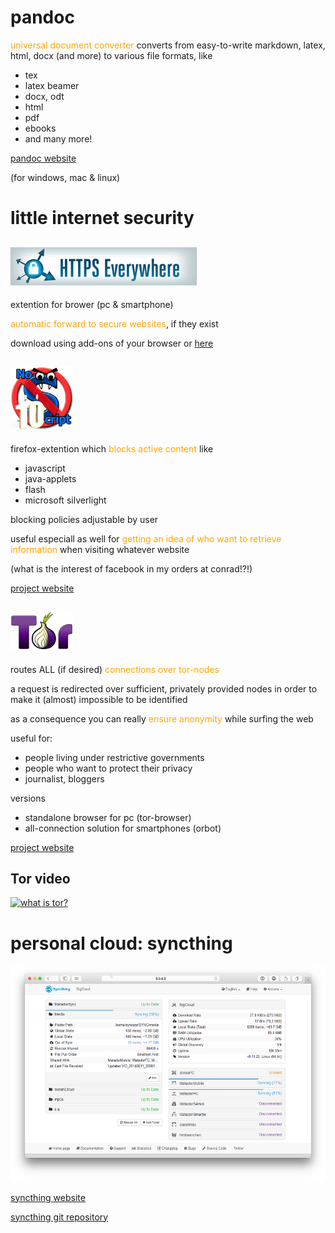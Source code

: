 # pandoc

<span style="color:orange">universal document converter</span>
converts from easy-to-write markdown, latex, html, docx (and more) to various file formats, like

* tex
* latex beamer
* docx, odt
* html
* pdf
* ebooks
* and many more!

[pandoc website](https://www.pandoc.org)

(for windows, mac & linux)

# little internet security

## ![](httpslogo.png)

extention for brower (pc & smartphone)

<span style="color:orange">automatic forward to secure websites</span>, if they exist

download using add-ons of your browser or [here](https://www.eff.org/de/https-everywhere)

## ![](noscript.png)

firefox-extention which <span style="color:orange">blocks active content</span> like

* javascript
* java-applets
* flash
* microsoft silverlight

blocking policies adjustable by user

useful especiall as well for <span style="color:orange">getting an idea of who want to retrieve information</span> when visiting whatever website

(what is the interest of facebook in my orders at conrad!?!)

[project website](https://noscript.net/)

## ![](tor.png)

routes ALL (if desired) <span style="color:orange">connections over tor-nodes</span>

a request is redirected over sufficient, privately provided nodes in order to make it (almost) impossible to be identified

as a consequence you can really <span style="color:orange">ensure anonymity</span> while surfing the web

useful for:

* people living under restrictive governments
* people who want to protect their privacy
* journalist, bloggers

versions

* standalone browser for pc (tor-browser)
* all-connection solution for smartphones (orbot)

[project website](https://www.torproject.org/)

## Tor video

[![what is tor?](http://img.youtube.com/vi/JWII85UlzKw/0.jpg)](http://www.youtube.com/watch?v=JWII85UlzKw)

# personal cloud: syncthing

![](./sycnthing.jpg)

[syncthing website](https://syncthing.net/)

[syncthing git repository](https://github.com/syncthing/syncthing)

